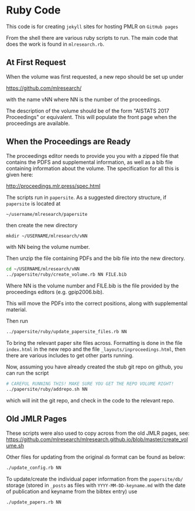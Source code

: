 # Ruby Code

This code is for creating `jekyll` sites for hosting PMLR on `GitHub pages`

From the shell there are various ruby scripts to run. The main code
that does the work is found in `mlresearch.rb`. 


## At First Request

When the volume was first requested, a new repo should be set up under

https://github.com/mlresearch/

with the name vNN where NN is the number of the proceedings.

The description of the volume should be of the form "AISTATS 2017
Proceedings" or equivalent. This will populate the front page when the
proceedings are available.

## When the Proceedings are Ready

The proceedings editor needs to provide you you with a zipped file that
contains the PDFS and supplemental information, as well as a bib file
containing information about the volume. The specification for all
this is given here:

http://proceedings.mlr.press/spec.html

The scripts run in `papersite`. As a suggested directory structure, if
`papersite` is located at

```bash
~/username/mlresearch/papersite
```
then create the new directory

```
mkdir ~/USERNAME/mlresearch/vNN
```
with NN being the volume number.

Then unzip the file containing PDFs and the bib file into the new
directory.

```bash
cd ~/USERNAME/mlresearch/vNN
../papersite/ruby/create_volume.rb NN FILE.bib
```

Where NN is the volume number and FILE.bib is the file provided by the
proceedings editors (e.g. gpip2006.bib).

This will move the PDFs into the correct positions, along with
supplemental material.

Then run

```bash
../papersite/ruby/update_papersite_files.rb NN
```

To bring the relevant paper site files across. Formatting is done in the file `index.html` in the new repo and the file `_layouts/inproceedings.html`, then there are various includes to get other parts running. 

Now, assuming you have already created the stub git repo on github,
you can run the script

```bash
# CAREFUL RUNNING THIS! MAKE SURE YOU GET THE REPO VOLUME RIGHT!
../papersite/ruby/addrepo.sh NN
```

which will init the git repo, and check in the code to the relevant
repo. 


## Old JMLR Pages

These scripts were also used to copy across from the old JMLR pages,
see: https://github.com/mlresearch/mlresearch.github.io/blob/master/create_volume.sh

Other files for updating from the original `db` format can be found as
below:

```bash
./update_config.rb NN
```

To update/create the individual paper information from the
`papersite/db/` storage  (stored in  `_posts` as files with `YYYY-MM-DD-keyname.md` with the date of publication and keyname from the bibtex entry) use

```bash
./update_papers.rb NN
```

